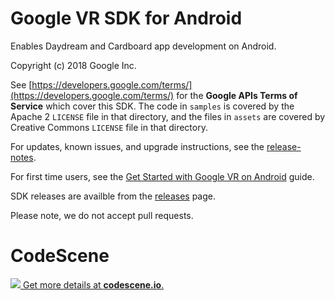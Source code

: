 # Google VR SDK for Android

Enables Daydream and Cardboard app development on Android.

Copyright (c) 2018 Google Inc.

See [https://developers.google.com/terms/](https://developers.google.com/terms/)
for the **Google APIs Terms of Service** which cover this SDK. The code in
`samples` is covered by the Apache 2 `LICENSE` file in that directory, and the
files in `assets` are covered by Creative Commons `LICENSE` file in that
directory.

For updates, known issues, and upgrade instructions, see the
[release-notes](//github.com/googlevr/gvr-android-sdk/releases).

For first time users, see the
[Get Started with Google VR on Android](//developers.google.com/vr/android/get-started)
guide.

SDK releases are availble from the
[releases](//github.com/googlevr/gvr-android-sdk/releases) page.

Please note, we do not accept pull requests.
# CodeScene

[![](https://codescene.io/projects/5862/status.svg) 
Get more details at **codescene.io**.](https://codescene.io/projects/5862/jobs/16584/results)
